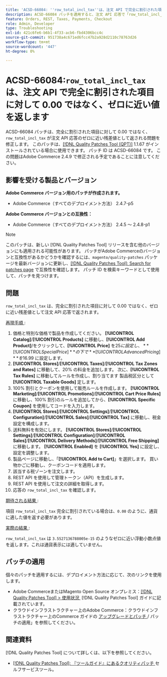 ```yaml
---
title: 'ACSD-66084: ''row_total_incl_tax''は、注文 API で完全に割引された項目に対して 0.00 ではなく、ゼロに近い値を返します'
description: ACSD-66084 パッチを適用すると、注文 API 応答で「row_total_incl_tax」が 0.00 ではなく、ゼロに近い残差値として返されるAdobe Commerceの問題が修正されます。
feature: Orders, REST, Taxes, Payments, Checkout
role: Admin, Developer
type: Troubleshooting
exl-id: 421c6fe6-b6b1-4f33-acb6-fbd4306bcc4c
source-git-commit: 951738a4c671ed6fcc47b2a928d2110c78763d26
workflow-type: tm+mt
source-wordcount: '447'
ht-degree: 0%

---
```


# ACSD-66084:`row_total_incl_tax` は、注文 API で完全に割引された項目に対して 0.00 ではなく、ゼロに近い値を返します

ACSD-66084 パッチは、完全に割引された項目に対して 0.00 ではなく、`row_total_incl_tax` が注文 API 応答のゼロに近い残差値として返される問題を修正します。 このパッチは、[[!DNL Quality Patches Tool (QPT)]](/help/tools/quality-patches-tool/quality-patches-tool-to-self-serve-quality-patches.md) 1.1.67 がインストールされている場合に使用できます。 パッチ ID は ACSD-66084 です。 この問題はAdobe Commerce 2.4.9 で修正される予定であることに注意してください。

## 影響を受ける製品とバージョン

**Adobe Commerce バージョン用のパッチが作成されます。**

* Adobe Commerce（すべてのデプロイメント方法） 2.4.7-p5

**Adobe Commerce バージョンとの互換性：**

* Adobe Commerce（すべてのデプロイメント方法） 2.4.5 ～ 2.4.8-p1

>[!NOTE]
>
>このパッチは、新しい [!DNL Quality Patches Tool] リリースを含む他のバージョンにも適用される可能性があります。 パッチがAdobe Commerceのバージョンと互換性があるかどうかを確認するには、`magento/quality-patches` パッケージを最新バージョンに更新し、[[!DNL Quality Patches Tool]: Search for patches page](https://experienceleague.adobe.com/tools/commerce-quality-patches/index.html?lang=ja) で互換性を確認します。 パッチ ID を検索キーワードとして使用して、パッチを見つけます。

## 問題

`row_total_incl_tax` は、完全に割引された項目に対して 0.00 ではなく、ゼロに近い残差値として注文 API 応答で返されます。

<u> 再現手順 </u>:

1. 価格と特別な価格で製品を作成してください。 **[!UICONTROL Catalog]**/**[!UICONTROL Products]** に移動し、**[!UICONTROL Add Product]**/をクリックして、**[!UICONTROL Price]** を$25 に設定し、**[!UICONTROL Special Price]** の下で **[!UICONTROL Advanced Pricing]** を$16.99 に設定します。
1. **[!UICONTROL Stores]**/**[!UICONTROL Taxes]**/**[!UICONTROL Tax Zones and Rates]** に移動して、20% の料金を追加します。 次に、**[!UICONTROL Tax Rules]** に移動してルールを作成し、割り当てます
   製品税区分として **[!UICONTROL Taxable Goods]** 定します。
1. 100% 割引とクーポンを使用して販売ルールを作成します。 **[!UICONTROL Marketing]**/**[!UICONTROL Promotions]**/**[!UICONTROL Cart Price Rules]** に移動し、100% 割引のルールを追加してから、**[!UICONTROL Specific Coupon]** を使用してコードを入力します。
1. **[!UICONTROL Stores]**/**[!UICONTROL Settings]**/**[!UICONTROL Configuration]**/**[!UICONTROL Sales]**/**[!UICONTROL Tax]** に移動し、税金設定を構成します。
1. 送料無料を有効にします。 **[!UICONTROL Stores]**/**[!UICONTROL Settings]**/**[!UICONTROL Configuration]**/**[!UICONTROL Sales]**/**[!UICONTROL Delivery Methods]**/**[!UICONTROL Free Shipping]** に移動します。 **[!UICONTROL Enabled]** を **[!UICONTROL Yes]** に設定し、設定を調整します。
1. 製品ページに移動し、「**[!UICONTROL Add to Cart]**」を選択します。 買い物かごに移動し、クーポンコードを適用します。
1. 該当する税ゾーンを注文します。
1. REST API を使用して管理トークン（API）を生成します。
1. REST API を使用して注文の詳細を取得します。
1. 応答の `row_total_incl_tax` を確認します。

<u> 期待される結果 </u>:

項目 `row_total_incl_tax` 完全に割引されている場合は、`0.00` のように、通貨に適した値を返す必要があります。

<u> 実際の結果 </u>:

`row_total_incl_tax` は `3.5527136788005e-15` のようなゼロに近い浮動小数点値を返します。これは通貨表示には適していません。

## パッチの適用

個々のパッチを適用するには、デプロイメント方法に応じて、次のリンクを使用します。

* Adobe CommerceまたはMagento Open Source オンプレミス：[[!DNL Quality Patches Tool] > 使用状況 &#x200B;](/help/tools/quality-patches-tool/usage.md) [!DNL Quality Patches Tool] ガイドに記載されています。
* クラウドインフラストラクチャー上のAdobe Commerce：クラウドインフラストラクチャー上のCommerce ガイドの [&#x200B; アップグレードとパッチ &#x200B;](https://experienceleague.adobe.com/docs/commerce-cloud-service/user-guide/develop/upgrade/apply-patches.html?lang=ja)/ パッチの適用」を参照してください。

## 関連資料

[!DNL Quality Patches Tool] について詳しくは、以下を参照してください。

* [[!DNL Quality Patches Tool]: 『ツールガイド』にあるクオリティパッチ &#x200B;](/help/tools/quality-patches-tool/quality-patches-tool-to-self-serve-quality-patches.md) セルフサービスツール。
